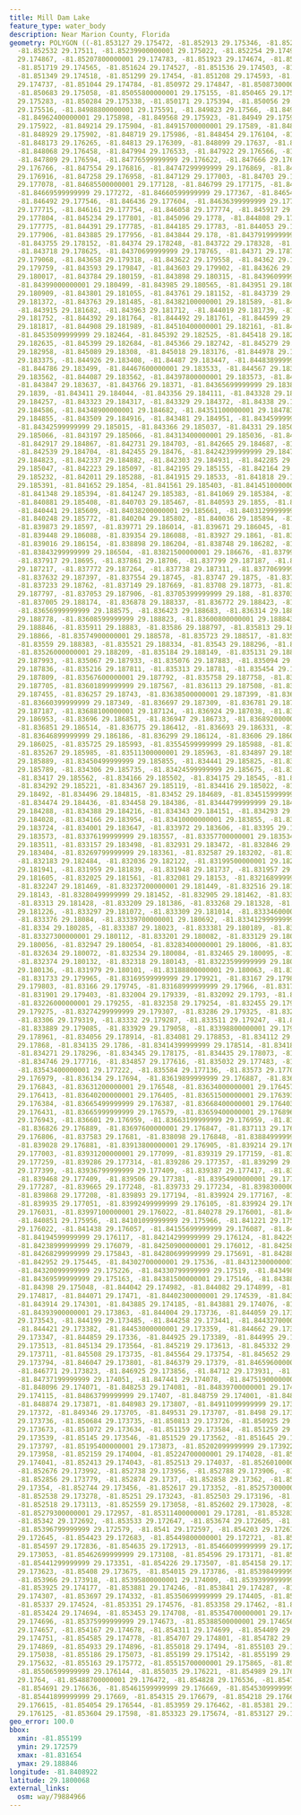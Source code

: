 ```yaml
---
title: Mill Dam Lake
feature_type: water_body
description: Near Marion County, Florida
geometry: POLYGON ((-81.853127 29.175472, -81.852913 29.175346, -81.852746 29.175249,
  -81.852532 29.17511, -81.85239900000001 29.175022, -81.852254 29.174925, -81.852182
  29.174867, -81.85207800000001 29.174783, -81.851923 29.174674, -81.851823 29.174622,
  -81.851719 29.174565, -81.851624 29.174527, -81.851536 29.174503, -81.851439 29.174512,
  -81.851349 29.174518, -81.851299 29.17454, -81.851208 29.174593, -81.85108099999999
  29.174737, -81.851044 29.174784, -81.850972 29.174847, -81.85087300000001 29.174919,
  -81.850683 29.175058, -81.85055800000001 29.175155, -81.850465 29.17523, -81.85038
  29.175283, -81.850284 29.175338, -81.850171 29.175394, -81.850056 29.175453, -81.84997199999999
  29.175516, -81.84988800000001 29.175591, -81.849823 29.17566, -81.849729 29.175763,
  -81.84962400000001 29.175898, -81.849568 29.175923, -81.84949 29.175937, -81.849311
  29.175922, -81.849214 29.175904, -81.84915700000001 29.17589, -81.848979 29.175886,
  -81.848929 29.175902, -81.848719 29.175986, -81.848454 29.176104, -81.848248 29.176215,
  -81.848173 29.176265, -81.84813 29.176309, -81.848099 29.17637, -81.848084 29.176425,
  -81.848068 29.176458, -81.847994 29.176533, -81.847922 29.176566, -81.847863 29.176583,
  -81.847809 29.176594, -81.84776599999999 29.176622, -81.847666 29.176722, -81.847613
  29.176766, -81.847554 29.176816, -81.84747299999999 29.176869, -81.84736700000001
  29.176916, -81.847258 29.176958, -81.847129 29.177003, -81.84703 29.177037, -81.84693900000001
  29.177078, -81.84685500000001 29.177128, -81.846799 29.177175, -81.846749 29.177217,
  -81.84669599999999 29.177272, -81.84660599999999 29.177367, -81.84654399999999 29.177463,
  -81.846492 29.177546, -81.846436 29.177604, -81.84636399999999 29.177649, -81.84624599999999
  29.177715, -81.846161 29.177754, -81.846058 29.177774, -81.845917 29.177786, -81.845733
  29.177804, -81.845234 29.177801, -81.845096 29.1778, -81.844808 29.177779, -81.84457
  29.177775, -81.844391 29.177785, -81.844185 29.17783, -81.844053 29.177869, -81.843969
  29.177906, -81.843885 29.177956, -81.843844 29.178, -81.84379199999999 29.178074,
  -81.843755 29.178152, -81.84374 29.178248, -81.843722 29.178328, -81.843723 29.178454,
  -81.843718 29.178625, -81.84370699999999 29.178765, -81.84371 29.178798, -81.84369
  29.179068, -81.843658 29.179318, -81.843622 29.179558, -81.84362 29.17967, -81.843602
  29.179759, -81.843593 29.179847, -81.843603 29.179902, -81.843626 29.179954, -81.843673
  29.180017, -81.843784 29.180159, -81.843898 29.180315, -81.84396099999999 29.180417,
  -81.84399000000001 29.180499, -81.843985 29.180565, -81.843951 29.180735, -81.843868
  29.180909, -81.843801 29.181055, -81.843761 29.181152, -81.843739 29.18124, -81.843738
  29.181372, -81.843763 29.181485, -81.84382100000001 29.181589, -81.843878 29.181646,
  -81.843915 29.181682, -81.843963 29.181712, -81.844019 29.181739, -81.84411299999999
  29.181752, -81.844392 29.181764, -81.844492 29.181761, -81.844599 29.181776, -81.844691
  29.181817, -81.844908 29.181989, -81.84510400000001 29.182161, -81.845287 29.182369,
  -81.84535099999999 29.182464, -81.845392 29.182525, -81.845418 29.182588, -81.845415
  29.182635, -81.845399 29.182684, -81.845366 29.182742, -81.845279 29.182845, -81.845189
  29.182958, -81.845089 29.18308, -81.845018 29.183176, -81.844978 29.183259, -81.844938
  29.183375, -81.844926 29.183408, -81.84487 29.183447, -81.84483899999999 29.183474,
  -81.844786 29.183499, -81.84467600000001 29.183533, -81.844567 29.18355, -81.84446
  29.183562, -81.844087 29.183562, -81.84397800000001 29.183573, -81.843906 29.183598,
  -81.843847 29.183637, -81.843766 29.18371, -81.84365699999999 29.183809, -81.843564
  29.1839, -81.843411 29.184044, -81.843356 29.184111, -81.843328 29.184171, -81.843322
  29.184257, -81.843323 29.184317, -81.843329 29.184372, -81.84338 29.184449, -81.84344400000001
  29.184586, -81.84348900000001 29.184682, -81.84351100000001 29.184783, -81.843515
  29.184855, -81.843509 29.184916, -81.843481 29.184951, -81.84345999999999 29.184987,
  -81.84342599999999 29.185015, -81.843366 29.185037, -81.84331 29.185054, -81.84326299999999
  29.185066, -81.843197 29.185066, -81.84313400000001 29.185036, -81.843037 29.184976,
  -81.842917 29.184867, -81.842731 29.184703, -81.842665 29.184687, -81.842602 29.18469,
  -81.842539 29.184704, -81.842455 29.18476, -81.84242399999999 29.184785, -81.842384
  29.184823, -81.842337 29.184882, -81.842303 29.184931, -81.842285 29.184992, -81.842257
  29.185047, -81.842223 29.185097, -81.842195 29.185155, -81.842164 29.185191, -81.842111
  29.185232, -81.842011 29.185288, -81.841915 29.18533, -81.841818 29.185366, -81.841718
  29.185391, -81.841652 29.1854, -81.841561 29.185403, -81.84145100000001 29.185401,
  -81.841348 29.185394, -81.841247 29.185383, -81.841069 29.185384, -81.840981 29.185385,
  -81.840881 29.185408, -81.840703 29.185467, -81.840593 29.1855, -81.840509 29.185553,
  -81.840441 29.185609, -81.84038200000001 29.185661, -81.84031299999999 29.185719,
  -81.840248 29.185772, -81.840204 29.185802, -81.840036 29.185894, -81.839983 29.185919,
  -81.839873 29.18597, -81.839771 29.186014, -81.839671 29.186045, -81.839564 29.186068,
  -81.839448 29.186088, -81.839354 29.186088, -81.83927 29.1861, -81.839135 29.18612,
  -81.839016 29.186154, -81.838898 29.186204, -81.838748 29.186282, -81.838577 29.186401,
  -81.83843299999999 29.186504, -81.83821500000001 29.186676, -81.83799399999999 29.18685,
  -81.837917 29.18695, -81.837861 29.18706, -81.837799 29.187187, -81.83778700000001
  29.187217, -81.837772 29.187264, -81.837738 29.187311, -81.83770699999999 29.187342,
  -81.837632 29.187397, -81.837554 29.18745, -81.83747 29.1875, -81.837323 29.18757,
  -81.837233 29.18762, -81.837149 29.187669, -81.83708 29.18773, -81.83705500000001
  29.187797, -81.837053 29.187906, -81.83705399999999 29.188, -81.837039 29.188099,
  -81.837005 29.188174, -81.836878 29.188337, -81.836772 29.188423, -81.836679 29.1885,
  -81.83656999999999 29.188575, -81.836423 29.188683, -81.836314 29.188742, -81.83622699999999
  29.188778, -81.83608599999999 29.188823, -81.83600800000001 29.188843, -81.835967
  29.188846, -81.835911 29.18883, -81.83586 29.188797, -81.835813 29.188748, -81.835768
  29.18866, -81.83574900000001 29.188578, -81.835723 29.188517, -81.835663 29.188451,
  -81.83559 29.188383, -81.835521 29.188334, -81.83543 29.188296, -81.835339 29.188256,
  -81.83526000000001 29.188209, -81.835184 29.188149, -81.835131 29.188092, -81.835089
  29.187993, -81.835067 29.187933, -81.835076 29.187883, -81.835094 29.187847, -81.83511900000001
  29.187836, -81.835216 29.187811, -81.835313 29.18781, -81.835454 29.187815, -81.835576
  29.187809, -81.83567600000001 29.187792, -81.835758 29.187758, -81.83583900000001
  29.187705, -81.83601899999999 29.187567, -81.836113 29.187508, -81.83620000000001
  29.187455, -81.836257 29.18743, -81.83638500000001 29.187399, -81.83651 29.187371,
  -81.83660399999999 29.187349, -81.836697 29.187309, -81.836781 29.187257, -81.83684
  29.187187, -81.83688100000001 29.187124, -81.836924 29.187038, -81.83694800000001
  29.186953, -81.83696 29.186851, -81.836947 29.186733, -81.83689200000001 29.186612,
  -81.836851 29.186514, -81.836775 29.186412, -81.836693 29.186331, -81.836595 29.186254,
  -81.83646899999999 29.186186, -81.836299 29.186124, -81.83606 29.186065, -81.83587199999999
  29.186025, -81.835725 29.185993, -81.83554599999999 29.185988, -81.835408 29.185984,
  -81.835267 29.185985, -81.83511300000001 29.185963, -81.834897 29.185948, -81.834639
  29.185889, -81.83450499999999 29.185855, -81.834441 29.185825, -81.83437499999999
  29.185789, -81.834306 29.185735, -81.83424599999999 29.185675, -81.834202 29.185617,
  -81.83417 29.185562, -81.834166 29.185502, -81.834175 29.18545, -81.834234 29.185325,
  -81.834292 29.185221, -81.834367 29.185119, -81.834416 29.185022, -81.83446600000001
  29.18492, -81.834496 29.184815, -81.83452 29.184689, -81.83451599999999 29.184603,
  -81.834474 29.184436, -81.834458 29.184386, -81.83444799999999 29.184348, -81.834423
  29.184288, -81.834388 29.184216, -81.834343 29.184151, -81.834293 29.184093, -81.834233
  29.184028, -81.834166 29.183954, -81.83410000000001 29.183855, -81.83402599999999
  29.183724, -81.834001 29.183647, -81.833972 29.183606, -81.83395 29.183581, -81.83390300000001
  29.183573, -81.83376199999999 29.183557, -81.83357700000001 29.183534, -81.833339
  29.183511, -81.833157 29.183498, -81.832931 29.183472, -81.832846 29.183448, -81.832764
  29.183404, -81.83269799999999 29.183361, -81.832587 29.183202, -81.832419 29.182939,
  -81.832183 29.182484, -81.832036 29.182122, -81.83199500000001 29.182031, -81.83197199999999
  29.181941, -81.831959 29.181839, -81.831948 29.181737, -81.831957 29.181655, -81.831985
  29.181605, -81.832025 29.181561, -81.832081 29.18153, -81.83216899999999 29.181494,
  -81.832247 29.181469, -81.83237200000001 29.181449, -81.832516 29.181431, -81.832679
  29.18143, -81.83280499999999 29.181452, -81.832905 29.181462, -81.83304 29.181453,
  -81.83313 29.181428, -81.833209 29.181386, -81.833268 29.181328, -81.83329500000001
  29.181226, -81.833297 29.181072, -81.833309 29.181014, -81.83334600000001 29.180934,
  -81.833376 29.18084, -81.83339700000001 29.180692, -81.83341299999999 29.180364,
  -81.8334 29.180285, -81.833387 29.18023, -81.833381 29.180189, -81.833327 29.180142,
  -81.83327300000001 29.180112, -81.833201 29.180082, -81.833129 29.180066, -81.833051
  29.180056, -81.832947 29.180054, -81.83283400000001 29.18006, -81.832725 29.180069,
  -81.832634 29.180072, -81.832534 29.180084, -81.832465 29.180095, -81.832418 29.180109,
  -81.832374 29.180132, -81.832318 29.180143, -81.83223599999999 29.180143, -81.832095
  29.180136, -81.831979 29.180101, -81.83188800000001 29.180063, -81.83179 29.180003,
  -81.831733 29.179965, -81.83169599999999 29.179921, -81.83167 29.179866, -81.831654
  29.179803, -81.83166 29.179745, -81.83168999999999 29.17966, -81.831755 29.17956,
  -81.831901 29.179403, -81.832004 29.179339, -81.832092 29.1793, -81.832185 29.179275,
  -81.83226000000001 29.179255, -81.832358 29.179254, -81.832455 29.179259, -81.83260900000001
  29.179275, -81.83274299999999 29.179307, -81.83286 29.179325, -81.83296 29.179325,
  -81.83306 29.179319, -81.83332 29.179287, -81.833511 29.179247, -81.833839 29.179113,
  -81.833889 29.179085, -81.833929 29.179058, -81.83398800000001 29.179005, -81.834029
  29.178961, -81.834056 29.178914, -81.834081 29.178853, -81.834112 29.178765, -81.834127
  29.17868, -81.834135 29.1786, -81.83414399999999 29.178514, -81.834181 29.178424,
  -81.834271 29.178296, -81.834345 29.178175, -81.834435 29.178073, -81.834603 29.177887,
  -81.834746 29.177716, -81.834857 29.177616, -81.835032 29.177483, -81.835144 29.177389,
  -81.83543400000001 29.177222, -81.835584 29.177136, -81.83573 29.177077, -81.836034
  29.176979, -81.836134 29.17694, -81.83619899999999 29.176887, -81.83623900000001
  29.176843, -81.83631200000001 29.176548, -81.83634000000001 29.176457, -81.836377
  29.176413, -81.83640200000001 29.176405, -81.83651500000001 29.176393, -81.836609
  29.176384, -81.83665499999999 29.176387, -81.83668400000001 29.176403, -81.836687
  29.176431, -81.83665999999999 29.176579, -81.83659400000001 29.176896, -81.836579
  29.176943, -81.836601 29.176959, -81.83663199999999 29.176959, -81.836685 29.176948,
  -81.836826 29.176889, -81.83697600000001 29.176847, -81.837113 29.176818, -81.83734200000001
  29.176806, -81.837583 29.17681, -81.838098 29.176848, -81.83884999999999 29.176868,
  -81.839028 29.176881, -81.83913800000001 29.176905, -81.839214 29.176943, -81.839268
  29.177003, -81.83931200000001 29.177099, -81.839319 29.177159, -81.83929500000001
  29.177259, -81.839286 29.177314, -81.839286 29.177357, -81.839299 29.177382, -81.83933
  29.177399, -81.83936799999999 29.177409, -81.839387 29.177417, -81.839422 29.177417,
  -81.839468 29.177409, -81.839506 29.177381, -81.83954900000001 29.177337, -81.839608
  29.177287, -81.839665 29.177248, -81.839733 29.177234, -81.83983000000001 29.177219,
  -81.839868 29.177208, -81.839893 29.177194, -81.839924 29.177167, -81.839939 29.177111,
  -81.839935 29.177051, -81.83992499999999 29.176105, -81.839924 29.176055, -81.83994
  29.176031, -81.83997100000001 29.176022, -81.840278 29.176001, -81.840613 29.17598,
  -81.840851 29.175956, -81.84101099999999 29.175966, -81.841221 29.175998, -81.841312
  29.176022, -81.841438 29.176057, -81.84155699999999 29.176087, -81.841736 29.176105,
  -81.84194599999999 29.176117, -81.84214299999999 29.176124, -81.84229999999999 29.176104,
  -81.84238999999999 29.176079, -81.84250900000001 29.176012, -81.84258 29.175951,
  -81.84268299999999 29.175843, -81.84280699999999 29.175691, -81.842884 29.175556,
  -81.842952 29.175445, -81.84302700000001 29.17536, -81.84312300000001 29.175279,
  -81.84320099999999 29.175226, -81.84330799999999 29.17519, -81.843498 29.175167,
  -81.84369599999999 29.175163, -81.84381500000001 29.175146, -81.843881 29.175123,
  -81.84398 29.175048, -81.844042 29.174982, -81.844082 29.174899, -81.84408500000001
  29.174817, -81.844071 29.17471, -81.84402300000001 29.174539, -81.843969 29.17441,
  -81.843914 29.174301, -81.843885 29.174185, -81.843881 29.174076, -81.843902 29.173971,
  -81.84393900000001 29.173863, -81.844004 29.173736, -81.844059 29.17364, -81.844143
  29.173543, -81.844199 29.173485, -81.844258 29.173441, -81.84432700000001 29.173407,
  -81.844421 29.173382, -81.84453000000001 29.173359, -81.844662 29.173345, -81.844768
  29.173347, -81.844859 29.17336, -81.844925 29.173389, -81.844995 29.17345, -81.845055
  29.173513, -81.845134 29.173564, -81.845219 29.173613, -81.845332 29.173667, -81.845429
  29.173711, -81.845508 29.173735, -81.845564 29.173754, -81.845652 29.173781, -81.845797
  29.173794, -81.846047 29.173801, -81.846379 29.17379, -81.84659600000001 29.173797,
  -81.846771 29.173823, -81.846925 29.173856, -81.84712 29.173931, -81.84729 29.173993,
  -81.84737199999999 29.174051, -81.847441 29.174078, -81.84751900000001 29.174088,
  -81.848096 29.174071, -81.848253 29.174081, -81.84839700000001 29.174113, -81.848525
  29.174115, -81.84863799999999 29.17407, -81.848759 29.174001, -81.848806 29.17394,
  -81.848874 29.173871, -81.848983 29.173807, -81.84911099999999 29.173745, -81.849261
  29.17372, -81.849346 29.173705, -81.849531 29.173707, -81.8498 29.173716, -81.850236
  29.173736, -81.850684 29.173735, -81.850813 29.173726, -81.850925 29.173701, -81.851
  29.173673, -81.851072 29.173634, -81.851159 29.173584, -81.851259 29.173556, -81.85136300000001
  29.173539, -81.85145 29.173546, -81.851529 29.173562, -81.851645 29.173633, -81.85186299999999
  29.173797, -81.85195400000001 29.173873, -81.85202099999999 29.173922, -81.852071
  29.173958, -81.852159 29.174004, -81.85224700000001 29.174028, -81.85231899999999
  29.174041, -81.852413 29.174043, -81.852513 29.174037, -81.85260100000001 29.174018,
  -81.852676 29.173992, -81.852738 29.173956, -81.852788 29.173906, -81.852819 29.173846,
  -81.852856 29.173779, -81.852874 29.1737, -81.852858 29.17362, -81.85282599999999
  29.17354, -81.852744 29.173456, -81.852617 29.173352, -81.85257300000001 29.173308,
  -81.852538 29.173278, -81.85251 29.173243, -81.852503 29.173196, -81.852503 29.17316,
  -81.852518 29.173113, -81.852559 29.173058, -81.852602 29.173028, -81.85269 29.172997,
  -81.85279300000001 29.172957, -81.85311400000001 29.17281, -81.853283 29.172748,
  -81.85342 29.172692, -81.853533 29.172647, -81.853674 29.172605, -81.853814 29.172585,
  -81.85396799999999 29.172579, -81.8541 29.172597, -81.854203 29.17261, -81.854313
  29.172645, -81.854423 29.172683, -81.85449800000001 29.172721, -81.854562 29.172778,
  -81.854597 29.172836, -81.854635 29.172913, -81.85466099999999 29.172998, -81.854648
  29.173053, -81.85462699999999 29.173108, -81.854596 29.173171, -81.854522 29.173255,
  -81.85441299999999 29.173351, -81.854226 29.173507, -81.854158 29.173567, -81.854111
  29.173623, -81.85408 29.173675, -81.854015 29.173786, -81.85398499999999 29.173849,
  -81.853966 29.173918, -81.85395800000001 29.174009, -81.85393999999999 29.174105,
  -81.853925 29.174177, -81.853881 29.174246, -81.853841 29.174287, -81.85379399999999
  29.174307, -81.853697 29.174332, -81.85350699999999 29.174405, -81.853438 29.174441,
  -81.85337 29.174524, -81.853351 29.174576, -81.853358 29.17462, -81.853371 29.174653,
  -81.853424 29.174694, -81.853453 29.174708, -81.85354700000001 29.174707, -81.853656
  29.174696, -81.85375999999999 29.174673, -81.85388500000001 29.174656, -81.854051
  29.174657, -81.854167 29.174678, -81.854311 29.174699, -81.854409 29.174724, -81.854484
  29.174751, -81.854585 29.174778, -81.854707 29.174801, -81.854782 29.174834, -81.85485799999999
  29.174869, -81.854933 29.174896, -81.855018 29.17494, -81.855103 29.174989, -81.85516
  29.175038, -81.855186 29.175073, -81.855199 29.175142, -81.855199 29.175225, -81.855165
  29.175632, -81.855163 29.175772, -81.85515700000001 29.175865, -81.855108 29.176012,
  -81.85506599999999 29.176144, -81.855035 29.176221, -81.854989 29.176315, -81.854939
  29.1764, -81.85488700000001 29.176472, -81.854828 29.176536, -81.85475 29.176597,
  -81.854691 29.176636, -81.85461599999999 29.176669, -81.85453099999999 29.176684,
  -81.85441899999999 29.17669, -81.854315 29.176679, -81.854218 29.176653, -81.85414900000001
  29.176615, -81.854054 29.176544, -81.853959 29.176462, -81.85381 29.176248, -81.853703
  29.176125, -81.853604 29.17598, -81.853323 29.175674, -81.853127 29.175472))
geo_error: 100.0
bbox:
  xmin: -81.855199
  ymin: 29.172579
  xmax: -81.831654
  ymax: 29.188846
longitude: -81.8408922
latitude: 29.1800068
external_links:
  osm: way/79884966
---
```

